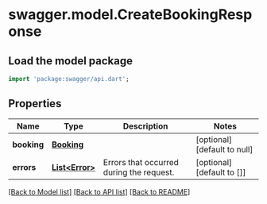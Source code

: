 # swagger.model.CreateBookingResponse

## Load the model package
```dart
import 'package:swagger/api.dart';
```

## Properties
Name | Type | Description | Notes
------------ | ------------- | ------------- | -------------
**booking** | [**Booking**](Booking.md) |  | [optional] [default to null]
**errors** | [**List&lt;Error&gt;**](Error.md) | Errors that occurred during the request. | [optional] [default to []]

[[Back to Model list]](../README.md#documentation-for-models) [[Back to API list]](../README.md#documentation-for-api-endpoints) [[Back to README]](../README.md)

